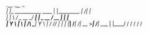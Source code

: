.__                         .__              .___.__   
|  |__   ___________   ____ |  |_________  __| _/|  |  
|  |  \ /    \_  __ \_/ ___\|  |  \_  __ \/ __ | |  |  
|   Y  \   |  \  | \/\  \___|   Y  \  | \/ /_/ | |  |__
|___|  /___|  /__|    \___  >___|  /__|  \____ | |____/
     \/     \/            \/     \/           \/       
